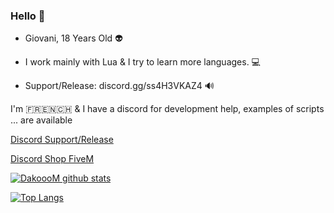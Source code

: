 ### Hello 👀

- Giovani, 18 Years Old 👽

- I work mainly with Lua & I try to learn more languages. 💻

- Support/Release: discord.gg/ss4H3VKAZ4 🔊

I'm 🇫🇷🇪🇳🇨🇭 & I have a discord for development help, examples of scripts ... are available

[Discord Support/Release](https://discord.gg/EBfXQ94ewu)


[Discord Shop FiveM](https://discord.gg/mUmeeUsFcU)
  
[![DakoooM github stats](https://github-readme-stats.vercel.app/api?username=DakoooM&theme=dark)](https://github.com/DakoooM?tab=repositories)

  
[![Top Langs](https://github-readme-stats.vercel.app/api/top-langs/?username=DakoooM&theme=dark)](https://github.com/DakoooM?tab=repositories)
